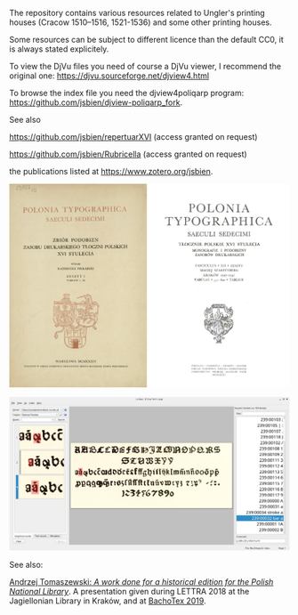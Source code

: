 The repository contains various resources related to Ungler's printing
houses (Cracow 1510–1516, 1521-1536) and some other printing houses.

Some resources can be subject to different licence than the default
CC0, it is always stated explicitely.

To view the DjVu files you need of course a DjVu viewer, I recommend
the original one: https://djvu.sourceforge.net/djview4.html

To browse the index file you need the djview4poliqarp program:
https://github.com/jsbien/djview-poliqarp_fork.

See also

https://github.com/jsbien/repertuarXVI (access granted on request)

https://github.com/jsbien/Rubricella (access granted on request)

the publications listed at https://www.zotero.org/jsbien.

![Polonia Typographica](aux/PolTyp.png?raw=true "The covers of the first and last fascicules")

![Polonia Typographica: a font table](aux/alfabet1.png?raw=true "A sample font table")

See also:

[Andrzej Tomaszewski: *A work done for a historical edition for the
Polish National
Library*](https://www.gust.org.pl/bachotex/2019-en/program).  A
presentation given during LETTRA 2018 at the Jagiellonian Library in
Kraków, and at [BachoTex
2019](https://www.gust.org.pl/bachotex/2019-pl/presentations/atomaszewski-2-2019.pdf).
